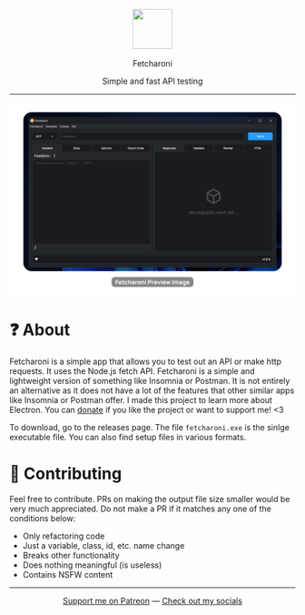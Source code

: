 <p align="center"><img src="./src/static/fetcharoni.ico" height="70" width="70"></p>

<p align="center">Fetcharoni</p>

<p align="center">Simple and fast API testing</p>

---

![Thumbnail](thumbnail.png)

# ❓ About

Fetcharoni is a simple app that allows you to test out an API or make http requests. It uses the Node.js fetch API. Fetcharoni is a simple and lightweight version of something like Insomnia or Postman. It is not entirely an alternative as it does not have a lot of the features that other similar apps like Insomnia or Postman offer. I made this project to learn more about Electron. You can [donate](https://www.patreon.com/axorax) if you like the project or want to support me! <3

To download, go to the releases page. The file `fetcharoni.exe` is the sinlge executable file. You can also find setup files in various formats.

# 🤝 Contributing

Feel free to contribute. PRs on making the output file size smaller would be very much appreciated. Do not make a PR if it matches any one of the conditions below:

- Only refactoring code
- Just a variable, class, id, etc. name change
- Breaks other functionality
- Does nothing meaningful (is useless)
- Contains NSFW content

---

<p align="center"><a href="https://www.patreon.com/axorax">Support me on Patreon</a> — <a href="https://github.com/axorax/socials">Check out my socials</a></p>
